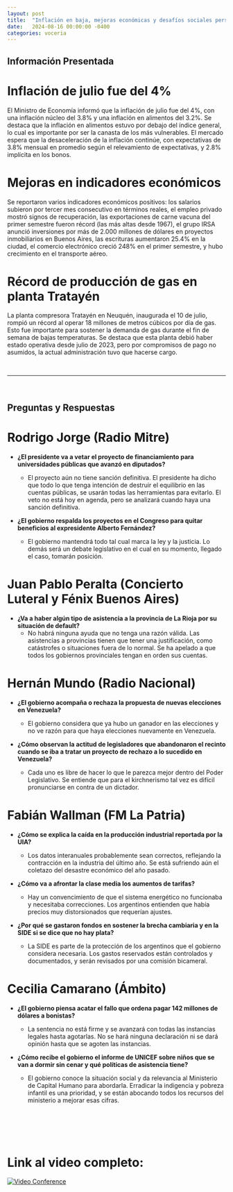 ```yaml
---
layout: post
title:  "Inflación en baja, mejoras económicas y desafíos sociales persistentes"
date:   2024-08-16 00:00:00 -0400
categories: voceria
---
```



    
## Información Presentada

    
# Inflación de julio fue del 4%
El Ministro de Economía informó que la inflación de julio fue del 4%, con una inflación núcleo del 3.8% y una inflación en alimentos del 3.2%. Se destaca que la inflación en alimentos estuvo por debajo del índice general, lo cual es importante por ser la canasta de los más vulnerables. El mercado espera que la desaceleración de la inflación continúe, con expectativas de 3.8% mensual en promedio según el relevamiento de expectativas, y 2.8% implícita en los bonos.

# Mejoras en indicadores económicos
Se reportaron varios indicadores económicos positivos: los salarios subieron por tercer mes consecutivo en términos reales, el empleo privado mostró signos de recuperación, las exportaciones de carne vacuna del primer semestre fueron récord (las más altas desde 1967), el grupo IRSA anunció inversiones por más de 2.000 millones de dólares en proyectos inmobiliarios en Buenos Aires, las escrituras aumentaron 25.4% en la ciudad, el comercio electrónico creció 248% en el primer semestre, y hubo crecimiento en el transporte aéreo.

# Récord de producción de gas en planta Tratayén
La planta compresora Tratayén en Neuquén, inaugurada el 10 de julio, rompió un récord al operar 18 millones de metros cúbicos por día de gas. Esto fue importante para sostener la demanda de gas durante el fin de semana de bajas temperaturas. Se destaca que esta planta debió haber estado operativa desde julio de 2023, pero por compromisos de pago no asumidos, la actual administración tuvo que hacerse cargo.

    
<br/>

---

<br/>

## Preguntas y Respuestas


    
# Rodrigo Jorge (Radio Mitre)

* **¿El presidente va a vetar el proyecto de financiamiento para universidades públicas que avanzó en diputados?**
  - El proyecto aún no tiene sanción definitiva. El presidente ha dicho que todo lo que tenga intención de destruir el equilibrio en las cuentas públicas, se usarán todas las herramientas para evitarlo. El veto no está hoy en agenda, pero se analizará cuando haya una sanción definitiva.

* **¿El gobierno respalda los proyectos en el Congreso para quitar beneficios al expresidente Alberto Fernández?**
  - El gobierno mantendrá todo tal cual marca la ley y la justicia. Lo demás será un debate legislativo en el cual en su momento, llegado el caso, tomarán posición.


# Juan Pablo Peralta (Concierto Luteral y Fénix Buenos Aires)

* **¿Va a haber algún tipo de asistencia a la provincia de La Rioja por su situación de default?**
  - No habrá ninguna ayuda que no tenga una razón válida. Las asistencias a provincias tienen que tener una justificación, como catástrofes o situaciones fuera de lo normal. Se ha apelado a que todos los gobiernos provinciales tengan en orden sus cuentas.


# Hernán Mundo (Radio Nacional)

* **¿El gobierno acompaña o rechaza la propuesta de nuevas elecciones en Venezuela?**
  - El gobierno considera que ya hubo un ganador en las elecciones y no ve razón para que haya elecciones nuevamente en Venezuela.

* **¿Cómo observan la actitud de legisladores que abandonaron el recinto cuando se iba a tratar un proyecto de rechazo a lo sucedido en Venezuela?**
  - Cada uno es libre de hacer lo que le parezca mejor dentro del Poder Legislativo. Se entiende que para el kirchnerismo tal vez es difícil pronunciarse en contra de un dictador.


# Fabián Wallman (FM La Patria)

* **¿Cómo se explica la caída en la producción industrial reportada por la UIA?**
  - Los datos interanuales probablemente sean correctos, reflejando la contracción en la industria del último año. Se está sufriendo aún el coletazo del desastre económico del año pasado.

* **¿Cómo va a afrontar la clase media los aumentos de tarifas?**
  - Hay un convencimiento de que el sistema energético no funcionaba y necesitaba correcciones. Los argentinos entienden que había precios muy distorsionados que requerían ajustes.

* **¿Por qué se gastaron fondos en sostener la brecha cambiaria y en la SIDE si se dice que no hay plata?**
  - La SIDE es parte de la protección de los argentinos que el gobierno considera necesaria. Los gastos reservados están controlados y documentados, y serán revisados por una comisión bicameral.


# Cecilia Camarano (Ámbito)

* **¿El gobierno piensa acatar el fallo que ordena pagar 142 millones de dólares a bonistas?**
  - La sentencia no está firme y se avanzará con todas las instancias legales hasta agotarlas. No se hará ninguna declaración ni se dará opinión hasta que se agoten las instancias.

* **¿Cómo recibe el gobierno el informe de UNICEF sobre niños que se van a dormir sin cenar y qué políticas de asistencia tiene?**
  - El gobierno conoce la situación social y da relevancia al Ministerio de Capital Humano para abordarla. Erradicar la indigencia y pobreza infantil es una prioridad, y se están abocando todos los recursos del ministerio a mejorar esas cifras.


    <br/>
<br/>
<br/>

# Link al video completo:
[![Video Conference](https://img.youtube.com/vi/uel5FMslovc/0.jpg)](https://www.youtube.com/watch?v=uel5FMslovc)

    